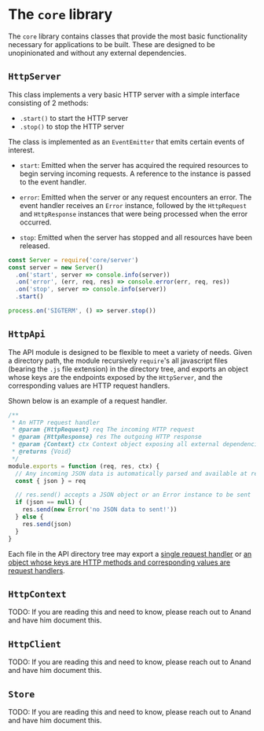 # The `core` library

The `core` library contains classes that provide the most basic functionality necessary for applications to be built. These are designed to be unopinionated and without any external dependencies.

## `HttpServer`

This class implements a very basic HTTP server with a simple interface consisting of 2 methods:

- `.start()` to start the HTTP server
- `.stop()` to stop the HTTP server

The class is implemented as an `EventEmitter` that emits certain events of interest.

- `start`: Emitted when the server has acquired the required resources to begin serving incoming requests. A reference to the instance is passed to the event handler.

- `error`: Emitted when the server or any request encounters an error. The event handler receives an `Error` instance, followed by the `HttpRequest` and `HttpResponse` instances that were being processed when the error occurred.

- `stop`: Emitted when the server has stopped and all resources have been released.

```javascript
const Server = require('core/server')
const server = new Server()
  .on('start', server => console.info(server))
  .on('error', (err, req, res) => console.error(err, req, res))
  .on('stop', server => console.info(server))
  .start()

process.on('SIGTERM', () => server.stop())
```

## `HttpApi`

The API module is designed to be flexible to meet a variety of needs. Given a directory path, the module recursively `require`'s all javascript files (bearing the `.js` file extension) in the directory tree, and exports an object whose keys are the endpoints exposed by the `HttpServer`, and the corresponding values are HTTP request handlers.

Shown below is an example of a request handler.

```javascript
/**
 * An HTTP request handler
 * @param {HttpRequest} req The incoming HTTP request
 * @param {HttpResponse} res The outgoing HTTP response
 * @param {Context} ctx Context object exposing all external dependencies
 * @returns {Void}
 */
module.exports = function (req, res, ctx) {
  // Any incoming JSON data is automatically parsed and available at req.json
  const { json } = req

  // res.send() accepts a JSON object or an Error instance to be sent
  if (json == null) {
    res.send(new Error('no JSON data to sent!'))
  } else {
    res.send(json)
  }
}
```

Each file in the API directory tree may export a [single request handler](../../test/core/fixtures/echo.js) or [an object whose keys are HTTP methods and corresponding values are request handlers](../../test/core/fixtures/http_methods.js).

## `HttpContext`

TODO: If you are reading this and need to know, please reach out to Anand and have him document this.

## `HttpClient`

TODO: If you are reading this and need to know, please reach out to Anand and have him document this.

## `Store`

TODO: If you are reading this and need to know, please reach out to Anand and have him document this.
